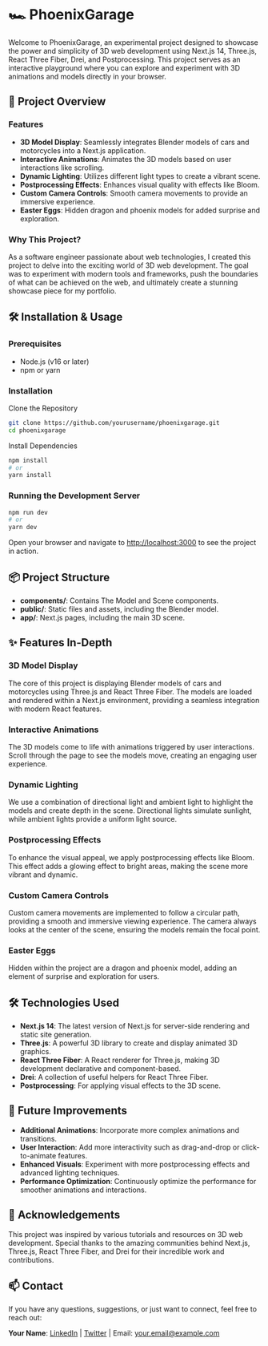 # 🏎️ PhoenixGarage

Welcome to PhoenixGarage, an experimental project designed to showcase the power and simplicity of 3D web development using Next.js 14, Three.js, React Three Fiber, Drei, and Postprocessing. This project serves as an interactive playground where you can explore and experiment with 3D animations and models directly in your browser.

## 🚀 Project Overview

### Features
- **3D Model Display**: Seamlessly integrates Blender models of cars and motorcycles into a Next.js application.
- **Interactive Animations**: Animates the 3D models based on user interactions like scrolling.
- **Dynamic Lighting**: Utilizes different light types to create a vibrant scene.
- **Postprocessing Effects**: Enhances visual quality with effects like Bloom.
- **Custom Camera Controls**: Smooth camera movements to provide an immersive experience.
- **Easter Eggs**: Hidden dragon and phoenix models for added surprise and exploration.

### Why This Project?
As a software engineer passionate about web technologies, I created this project to delve into the exciting world of 3D web development. The goal was to experiment with modern tools and frameworks, push the boundaries of what can be achieved on the web, and ultimately create a stunning showcase piece for my portfolio.

## 🛠 Installation & Usage

### Prerequisites
- Node.js (v16 or later)
- npm or yarn

### Installation

Clone the Repository
```bash
git clone https://github.com/yourusername/phoenixgarage.git
cd phoenixgarage
```

Install Dependencies
```bash
npm install
# or
yarn install
```

### Running the Development Server
```bash
npm run dev
# or
yarn dev
```

Open your browser and navigate to [http://localhost:3000](http://localhost:3000) to see the project in action.

## 📦 Project Structure
- **components/**: Contains The Model and Scene components.
- **public/**: Static files and assets, including the Blender model.
- **app/**: Next.js pages, including the main 3D scene.

## ✨ Features In-Depth

### 3D Model Display
The core of this project is displaying Blender models of cars and motorcycles using Three.js and React Three Fiber. The models are loaded and rendered within a Next.js environment, providing a seamless integration with modern React features.

### Interactive Animations
The 3D models come to life with animations triggered by user interactions. Scroll through the page to see the models move, creating an engaging user experience.

### Dynamic Lighting
We use a combination of directional light and ambient light to highlight the models and create depth in the scene. Directional lights simulate sunlight, while ambient lights provide a uniform light source.

### Postprocessing Effects
To enhance the visual appeal, we apply postprocessing effects like Bloom. This effect adds a glowing effect to bright areas, making the scene more vibrant and dynamic.

### Custom Camera Controls
Custom camera movements are implemented to follow a circular path, providing a smooth and immersive viewing experience. The camera always looks at the center of the scene, ensuring the models remain the focal point.

### Easter Eggs
Hidden within the project are a dragon and phoenix model, adding an element of surprise and exploration for users.

## 🛠 Technologies Used
- **Next.js 14**: The latest version of Next.js for server-side rendering and static site generation.
- **Three.js**: A powerful 3D library to create and display animated 3D graphics.
- **React Three Fiber**: A React renderer for Three.js, making 3D development declarative and component-based.
- **Drei**: A collection of useful helpers for React Three Fiber.
- **Postprocessing**: For applying visual effects to the 3D scene.

## 🧩 Future Improvements
- **Additional Animations**: Incorporate more complex animations and transitions.
- **User Interaction**: Add more interactivity such as drag-and-drop or click-to-animate features.
- **Enhanced Visuals**: Experiment with more postprocessing effects and advanced lighting techniques.
- **Performance Optimization**: Continuously optimize the performance for smoother animations and interactions.

## 🌟 Acknowledgements
This project was inspired by various tutorials and resources on 3D web development. Special thanks to the amazing communities behind Next.js, Three.js, React Three Fiber, and Drei for their incredible work and contributions.

## 📫 Contact
If you have any questions, suggestions, or just want to connect, feel free to reach out:

**Your Name**: [LinkedIn](https://www.linkedin.com/) | [Twitter](https://twitter.com/) | Email: your.email@example.com
